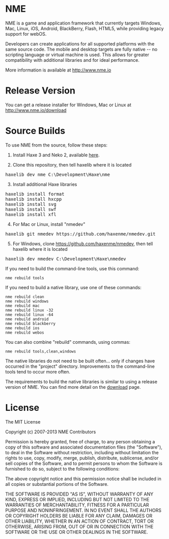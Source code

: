 NME
===

NME is a game and application framework that currently targets Windows, Mac, Linux, iOS, Android, BlackBerry, Flash, HTML5, while providing legacy support for webOS.

Developers can create applications for all supported platforms with the same source code. The mobile and desktop targets are fully native -- no scripting language or virtual machine is used. This allows for greater compatibility with additional libraries and for ideal performance.

More information is available at http://www.nme.io


Release Version
===============

You can get a release installer for Windows, Mac or Linux at http://www.nme.io/download


Source Builds
=============

To use NME from the source, follow these steps:

 1. Install Haxe 3 and Neko 2, available [here](http://haxe.org/manual/haxe3).

 2. Clone this repository, then tell haxelib where it is located
 
 <pre>haxelib dev nme C:\Development\Haxe\nme</pre>

 3. Install additional Haxe libraries
 
 <pre>haxelib install format
haxelib install hxcpp
haxelib install svg
haxelib install swf
haxelib install xfl</pre>

 4. For Mac or Linux, install "nmedev"

 <pre>haxelib git nmedev https://github.com/haxenme/nmedev.git</pre>

 5. For Windows, clone https://github.com/haxenme/nmedev, then tell haxelib where it is located

 <pre>haxelib dev nmedev C:\Development\Haxe\nmedev</pre>

If you need to build the command-line tools, use this command:

	nme rebuild tools

If you need to build a native library, use one of these commands:

	nme rebuild clean
	nme rebuild windows
	nme rebuild mac
	nme rebuild linux -32
	nme rebuild linux -64
	nme rebuild android
	nme rebuild blackberry
	nme rebuild ios
	nme rebuild webos

You can also combine "rebuild" commands, using commas:

	nme rebuild tools,clean,windows

The native libraries do not need to be built often... only if changes have occurred in the "project" directory. Improvements to the command-line tools tend to occur more often.

The requirements to build the native libraries is similar to using a release version of NME. You can find more detail on the [download](http://www.nme.io/download) page.


License
=======

The MIT License

Copyright (c) 2007-2013 NME Contributors

Permission is hereby granted, free of charge, to any person obtaining a copy
of this software and associated documentation files (the "Software"), to deal
in the Software without restriction, including without limitation the rights
to use, copy, modify, merge, publish, distribute, sublicense, and/or sell
copies of the Software, and to permit persons to whom the Software is
furnished to do so, subject to the following conditions:

The above copyright notice and this permission notice shall be included in
all copies or substantial portions of the Software.

THE SOFTWARE IS PROVIDED "AS IS", WITHOUT WARRANTY OF ANY KIND, EXPRESS OR
IMPLIED, INCLUDING BUT NOT LIMITED TO THE WARRANTIES OF MERCHANTABILITY,
FITNESS FOR A PARTICULAR PURPOSE AND NONINFRINGEMENT. IN NO EVENT SHALL THE
AUTHORS OR COPYRIGHT HOLDERS BE LIABLE FOR ANY CLAIM, DAMAGES OR OTHER
LIABILITY, WHETHER IN AN ACTION OF CONTRACT, TORT OR OTHERWISE, ARISING FROM,
OUT OF OR IN CONNECTION WITH THE SOFTWARE OR THE USE OR OTHER DEALINGS IN
THE SOFTWARE.
